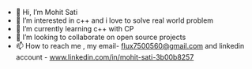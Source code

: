 - 👋 Hi, I’m Mohit Sati
- 👀 I’m interested in c++ and i love to solve real world problem
- 🌱 I’m currently learning c++ with CP
- 💞️ I’m looking to collaborate on open source projects
- 📫 How to reach me ,  my email- flux7500560@gmail.com and linkedin account - www.linkedin.com/in/mohit-sati-3b00b8257
  


